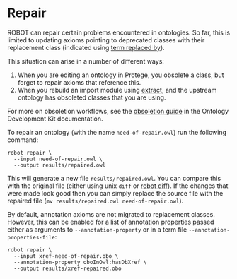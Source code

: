 # Repair

ROBOT can repair certain problems encountered in ontologies. So far, this is limited to updating axioms pointing to deprecated classes with their replacement class (indicated using [term replaced by](http://purl.obolibrary.org/obo/IAO_0100001)).

This situation can arise in a number of different ways:

 1. When you are editing an ontology in Protege, you obsolete a class, but forget to repair axioms that reference this.
 2. When you rebuild an import module using [extract](extract), and the upstream ontology has obsoleted classes that you are using.
 
For more on obsoletion workflows, see the [obsoletion guide](https://ontology-development-kit.readthedocs.io/en/latest/ObsoleteTerm.html) in the Ontology Development Kit documentation.

To repair an ontology (with the name `need-of-repair.owl`) run the following command:

    robot repair \
      --input need-of-repair.owl \
      --output results/repaired.owl

This will generate a new file `results/repaired.owl`. You can compare this with the original file (either using unix `diff` or [robot diff](diff)). If the changes that were made look good then you can simply replace the source file with the repaired file (`mv results/repaired.owl need-of-repair.owl`).

By default, annotation axioms are not migrated to replacement classes. However, this can be enabled for a list of annotation properties passed either as arguments to `--annotation-property` or in a term file `--annotation-properties-file`:

    robot repair \
      --input xref-need-of-repair.obo \
      --annotation-property oboInOwl:hasDbXref \
      --output results/xref-repaired.obo
